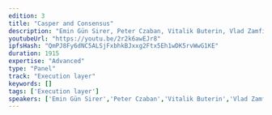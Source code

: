 ```yaml
---
edition: 3
title: "Casper and Consensus"
description: "Emin Gün Sirer, Peter Czaban, Vitalik Buterin, Vlad Zamfir, and Elaine Shi discuss \"Casper & Consensus\""
youtubeUrl: "https://youtu.be/2r2k6awEJr8"
ipfsHash: "QmPJ8Fy6dNC5ALSjFxbhkBJxxg2Ftx5Eh1wDK5rvWwG1KE"
duration: 1915
expertise: "Advanced"
type: "Panel"
track: "Execution layer"
keywords: []
tags: ['Execution layer']
speakers: ['Emin Gün Sirer','Peter Czaban','Vitalik Buterin','Vlad Zamfir','Elaine Shi']
---
```

